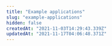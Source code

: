 ```yaml
---
title: "Example applications"
slug: "example-applications"
hidden: false
createdAt: "2021-11-03T14:29:43.339Z"
updatedAt: "2021-11-17T04:06:48.371Z"
---
```

